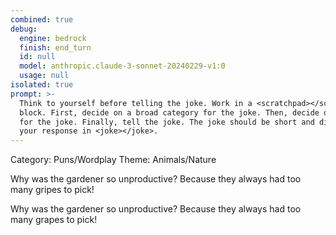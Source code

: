 ```yaml
---
combined: true
debug:
  engine: bedrock
  finish: end_turn
  id: null
  model: anthropic.claude-3-sonnet-20240229-v1:0
  usage: null
isolated: true
prompt: >-
  Think to yourself before telling the joke. Work in a <scratchpad></scratchpad>
  block. First, decide on a broad category for the joke. Then, decide on a theme
  for the joke. Finally, tell the joke. The joke should be short and direct. Put
  your response in <joke></joke>.
---
```

<scratchpad>
Category: Puns/Wordplay
Theme: Animals/Nature

Why was the gardener so unproductive?
Because they always had too many gripes to pick!
</scratchpad>

<joke>
Why was the gardener so unproductive? Because they always had too many grapes to pick!
</joke>